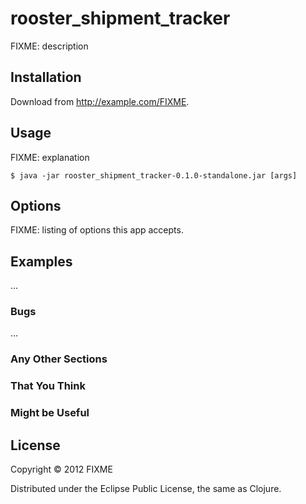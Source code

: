 # rooster_shipment_tracker

FIXME: description

## Installation

Download from http://example.com/FIXME.

## Usage

FIXME: explanation

    $ java -jar rooster_shipment_tracker-0.1.0-standalone.jar [args]

## Options

FIXME: listing of options this app accepts.

## Examples

...

### Bugs

...

### Any Other Sections
### That You Think
### Might be Useful

## License

Copyright © 2012 FIXME

Distributed under the Eclipse Public License, the same as Clojure.

